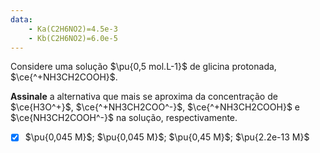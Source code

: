 ```yaml
---
data:
    - Ka(C2H6NO2)=4.5e-3
    - Kb(C2H6NO2)=6.0e-5
---
```


Considere uma solução $\pu{0,5 mol.L-1}$ de glicina protonada, $\ce{^+NH3CH2COOH}$.

**Assinale** a alternativa que mais se aproxima da concentração de $\ce{H3O^+}$, $\ce{^+NH3CH2COO^-}$, $\ce{^+NH3CH2COOH}$ e $\ce{NH3CH2COOH^-}$ na solução, respectivamente.

- [x] $\pu{0,045 M}$; $\pu{0,045 M}$; $\pu{0,45 M}$; $\pu{2.2e-13 M}$

